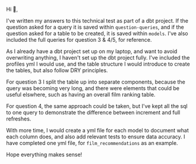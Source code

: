 Hi :wave:, 

I've written my answers to this technical test as part of a dbt project. If the question asked for a query it is saved within `question-queries`, and if the question asked for a table to be created, it is saved within `models`. I've also included the full queries for question 3 & 4/5, for reference. 

As I already have a dbt project set up on my laptop, and want to avoid overwriting anything, I haven't set up the dbt project fully. I've included the profiles yml I would use, and the table structure I would introduce to create the tables, but also follow DRY principles.

For question 3 I split the table up into separate components, because the query was becoming very long, and there were elements that could be useful elswhere, such as having an overall film ranking table. 

For question 4, the same approach could be taken, but I've kept all the sql to one query to demonstrate the difference between increment and full refreshes. 

With more time, I would create a yml file for each model to document what each column does, and also add relevant tests to ensure data accuracy. I have completed one yml file, for `film_recommendations` as an example.

Hope everything makes sense!